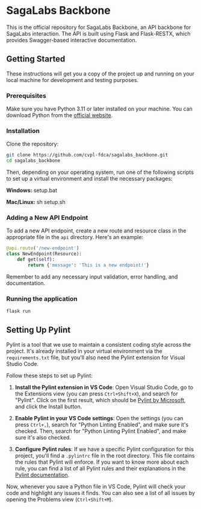# SagaLabs Backbone

This is the official repository for SagaLabs Backbone, an API backbone for SagaLabs interaction. The API is built using Flask and Flask-RESTX, which provides Swagger-based interactive documentation.

## Getting Started

These instructions will get you a copy of the project up and running on your local machine for development and testing purposes.

### Prerequisites

Make sure you have Python 3.11 or later installed on your machine. You can download Python from the [official website](https://www.python.org/downloads/).

### Installation

Clone the repository:
```bash
git clone https://github.com/cvpl-fdca/sagalabs_backbone.git
cd sagalabs_backbone
```

Then, depending on your operating system, run one of the following scripts to set up a virtual environment and install the necessary packages:

**Windows:**
setup.bat

**Mac/Linux:**
sh setup.sh

### Adding a New API Endpoint

To add a new API endpoint, create a new route and resource class in the appropriate file in the `api` directory. Here's an example:

```python
@api.route('/new-endpoint')
class NewEndpoint(Resource):
    def get(self):
        return {'message': 'This is a new endpoint!'}
```
Remember to add any necessary input validation, error handling, and documentation.


### Running the application

```bash
flask run
```

## Setting Up Pylint

Pylint is a tool that we use to maintain a consistent coding style across the project. It's already installed in your virtual environment via the `requirements.txt` file, but you'll also need the Pylint extension for Visual Studio Code.

Follow these steps to set up Pylint:

1. **Install the Pylint extension in VS Code**: Open Visual Studio Code, go to the Extensions view (you can press `Ctrl+Shift+X`), and search for "Pylint". Click on the first result, which should be [Pylint by Microsoft](https://marketplace.visualstudio.com/items?itemName=ms-python.pylint), and click the Install button.

2. **Enable Pylint in your VS Code settings**: Open the settings (you can press `Ctrl+,`), search for "Python Linting Enabled", and make sure it's checked. Then, search for "Python Linting Pylint Enabled", and make sure it's also checked.

3. **Configure Pylint rules**: If we have a specific Pylint configuration for this project, you'll find a `.pylintrc` file in the root directory. This file contains the rules that Pylint will enforce. If you want to know more about each rule, you can find a list of all Pylint rules and their explanations in the [Pylint documentation](http://pylint.pycqa.org/en/latest/technical_reference/features.html).

Now, whenever you save a Python file in VS Code, Pylint will check your code and highlight any issues it finds. You can also see a list of all issues by opening the Problems view (`Ctrl+Shift+M`).
